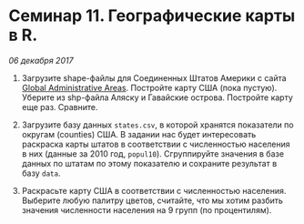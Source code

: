 # Семинар 11. Географические карты в R.

*06 декабря 2017*

1. Загрузите shape-файлы для Соединенных Штатов Америки с сайта [Global Administrative Areas](http://www.gadm.org/country). Постройте карту США (пока пустую). Уберите из shp-файла Аляску и Гавайские острова. Постройте карту еще раз. Сравните.

2. Загрузите базу данных `states.csv`, в которой хранятся показатели по округам (counties) США. В задании нас будет интересовать раскраска карты штатов в соответствии с численностью населения в них (данные за 2010 год, `popul10`). Сгруппируйте значения в базе данных по штатам по этому показателю и сохраните результат в базу `data`.

3. Раскрасьте карту США в соответствии с численностью населения. Выберите любую палитру цветов, считайте, что мы хотим разбить значения численности населения на 9 групп (по процентилям).